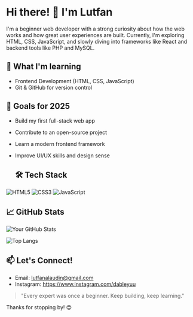 # Hi there! 👋 I'm Lutfan

I'm a beginner web developer with a strong curiosity about how the web works and how great user experiences are built. Currently, I'm exploring HTML, CSS, JavaScript, and slowly diving into frameworks like React and backend tools like PHP and MySQL.

## 🌱 What I'm learning
- Frontend Development (HTML, CSS, JavaScript)
- Git & GitHub for version control

## 🚀 Goals for 2025
- Build my first full-stack web app
- Contribute to an open-source project
- Learn a modern frontend framework
- Improve UI/UX skills and design sense

  ## 🛠️ Tech Stack
![HTML5](https://img.shields.io/badge/-HTML5-E34F26?style=flat-square&logo=html5&logoColor=white)
![CSS3](https://img.shields.io/badge/-CSS3-1572B6?style=flat-square&logo=css3)
![JavaScript](https://img.shields.io/badge/-JavaScript-F7DF1E?style=flat-square&logo=javascript&logoColor=black)

## 📈 GitHub Stats
![Your GitHub Stats](https://github-readme-stats.vercel.app/api?username=yourusername&show_icons=true&theme=default)

![Top Langs](https://github-readme-stats.vercel.app/api/top-langs/?username=yourusername&layout=compact&theme=default)

## 📫 Let's Connect!
- Email: lutfanalaudin@gmail.com
- Instagram: https://www.instagram.com/dableyuu

> "Every expert was once a beginner. Keep building, keep learning."

Thanks for stopping by! 😊
